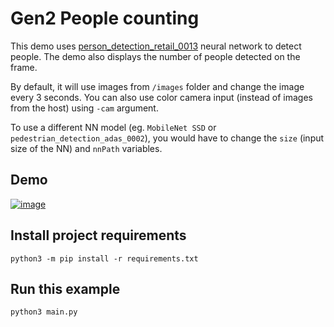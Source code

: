 # Gen2 People counting

This demo uses [person_detection_retail_0013](https://docs.openvinotoolkit.org/2018_R5/_docs_Retail_object_detection_pedestrian_rmnet_ssd_0013_caffe_desc_person_detection_retail_0013.html) neural network to detect people. The demo also displays the number of people detected on the frame.

By default, it will use images from `/images` folder and change the image every 3 seconds. You can also use color camera input (instead of images from the host) using `-cam` argument.

To use a different NN model (eg. `MobileNet SSD` or `pedestrian_detection_adas_0002`), you would have to change the `size` (input size of the NN) and `nnPath` variables.

## Demo

[![image](https://user-images.githubusercontent.com/18037362/119807472-11c26580-bedb-11eb-907a-196b8bb92f28.png)](
https://www.youtube.com/watch?v=_cAP-yHhUN4)

## Install project requirements

```
python3 -m pip install -r requirements.txt
```

## Run this example

```
python3 main.py
```